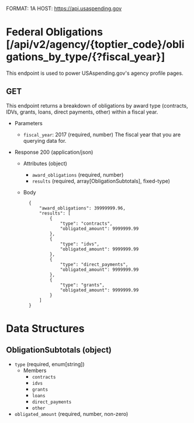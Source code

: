 FORMAT: 1A
HOST: https://api.usaspending.gov

# Federal Obligations [/api/v2/agency/{toptier_code}/obligations_by_type/{?fiscal_year}]

This endpoint is used to power USAspending.gov's agency profile pages.

## GET

This endpoint returns a breakdown of obligations by award type (contracts, IDVs, grants, loans, direct payments, other) within a fiscal year.

+ Parameters
    + `fiscal_year`: 2017 (required, number)
        The fiscal year that you are querying data for.
        
+ Response 200 (application/json)
    + Attributes (object)
        + `award_obligations` (required, number)
        + `results` (required, array[ObligationSubtotals], fixed-type)

    + Body

            {
                "award_obligations": 39999999.96,
                "results": [
                    {
                        "type": "contracts",
                        "obligated_amount": 9999999.99
                    },
                    {
                        "type": "idvs",
                        "obligated_amount": 9999999.99
                    },
                    {
                        "type": "direct_payments",
                        "obligated_amount": 9999999.99
                    },
                    {
                        "type": "grants",
                        "obligated_amount": 9999999.99
                    }
                ]
            }

# Data Structures

## ObligationSubtotals (object)
+ `type` (required, enum[string])
    + Members
        + `contracts`
        + `idvs`
        + `grants`
        + `loans`
        + `direct_payments`
        + `other`
+ `obligated_amount` (required, number, non-zero)
